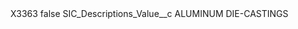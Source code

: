 <?xml version="1.0" encoding="UTF-8"?>
<CustomMetadata xmlns="http://soap.sforce.com/2006/04/metadata" xmlns:xsi="http://www.w3.org/2001/XMLSchema-instance" xmlns:xsd="http://www.w3.org/2001/XMLSchema">
    <label>X3363</label>
    <protected>false</protected>
    <values>
        <field>SIC_Descriptions_Value__c</field>
        <value xsi:type="xsd:string">ALUMINUM DIE-CASTINGS</value>
    </values>
</CustomMetadata>

